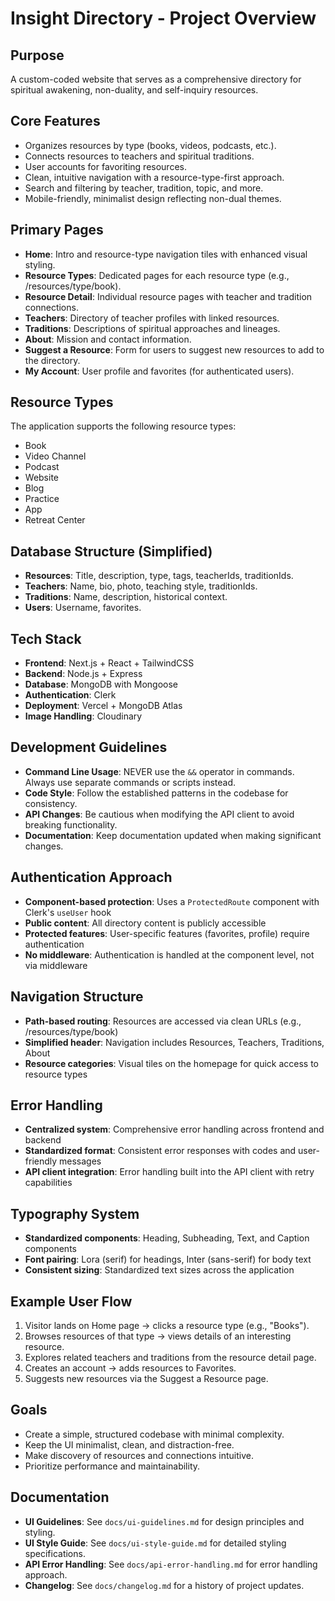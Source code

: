 # Insight Directory - Project Overview

## Purpose
A custom-coded website that serves as a comprehensive directory for spiritual awakening, non-duality, and self-inquiry resources.

## Core Features
- Organizes resources by type (books, videos, podcasts, etc.).
- Connects resources to teachers and spiritual traditions.
- User accounts for favoriting resources.
- Clean, intuitive navigation with a resource-type-first approach.
- Search and filtering by teacher, tradition, topic, and more.
- Mobile-friendly, minimalist design reflecting non-dual themes.

## Primary Pages
- **Home**: Intro and resource-type navigation tiles with enhanced visual styling.
- **Resource Types**: Dedicated pages for each resource type (e.g., /resources/type/book).
- **Resource Detail**: Individual resource pages with teacher and tradition connections.
- **Teachers**: Directory of teacher profiles with linked resources.
- **Traditions**: Descriptions of spiritual approaches and lineages.
- **About**: Mission and contact information.
- **Suggest a Resource**: Form for users to suggest new resources to add to the directory.
- **My Account**: User profile and favorites (for authenticated users).

## Resource Types
The application supports the following resource types:
- Book
- Video Channel
- Podcast
- Website
- Blog
- Practice
- App
- Retreat Center

## Database Structure (Simplified)
- **Resources**: Title, description, type, tags, teacherIds, traditionIds.
- **Teachers**: Name, bio, photo, teaching style, traditionIds.
- **Traditions**: Name, description, historical context.
- **Users**: Username, favorites.

## Tech Stack
- **Frontend**: Next.js + React + TailwindCSS
- **Backend**: Node.js + Express
- **Database**: MongoDB with Mongoose
- **Authentication**: Clerk
- **Deployment**: Vercel + MongoDB Atlas
- **Image Handling**: Cloudinary

## Development Guidelines
- **Command Line Usage**: NEVER use the `&&` operator in commands. Always use separate commands or scripts instead.
- **Code Style**: Follow the established patterns in the codebase for consistency.
- **API Changes**: Be cautious when modifying the API client to avoid breaking functionality.
- **Documentation**: Keep documentation updated when making significant changes.

## Authentication Approach
- **Component-based protection**: Uses a `ProtectedRoute` component with Clerk's `useUser` hook
- **Public content**: All directory content is publicly accessible
- **Protected features**: User-specific features (favorites, profile) require authentication
- **No middleware**: Authentication is handled at the component level, not via middleware

## Navigation Structure
- **Path-based routing**: Resources are accessed via clean URLs (e.g., /resources/type/book)
- **Simplified header**: Navigation includes Resources, Teachers, Traditions, About
- **Resource categories**: Visual tiles on the homepage for quick access to resource types

## Error Handling
- **Centralized system**: Comprehensive error handling across frontend and backend
- **Standardized format**: Consistent error responses with codes and user-friendly messages
- **API client integration**: Error handling built into the API client with retry capabilities

## Typography System
- **Standardized components**: Heading, Subheading, Text, and Caption components
- **Font pairing**: Lora (serif) for headings, Inter (sans-serif) for body text
- **Consistent sizing**: Standardized text sizes across the application

## Example User Flow
1. Visitor lands on Home page → clicks a resource type (e.g., "Books").
2. Browses resources of that type → views details of an interesting resource.
3. Explores related teachers and traditions from the resource detail page.
4. Creates an account → adds resources to Favorites.
5. Suggests new resources via the Suggest a Resource page.

## Goals
- Create a simple, structured codebase with minimal complexity.
- Keep the UI minimalist, clean, and distraction-free.
- Make discovery of resources and connections intuitive.
- Prioritize performance and maintainability.

## Documentation
- **UI Guidelines**: See `docs/ui-guidelines.md` for design principles and styling.
- **UI Style Guide**: See `docs/ui-style-guide.md` for detailed styling specifications.
- **API Error Handling**: See `docs/api-error-handling.md` for error handling approach.
- **Changelog**: See `docs/changelog.md` for a history of project updates.
